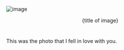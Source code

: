 ![image](https://user-images.githubusercontent.com/69381903/177121956-ce98b920-8041-40d1-9b83-0d2814934b11.png)
<div align=center>
 
  {title of image}
</div>
 
 #
 
 ###
 
 <!---- WRITE THE CONTENTS HERE --->
 This was the photo that I fell in love with you.
 <!---- END OF CONTENTS --->
